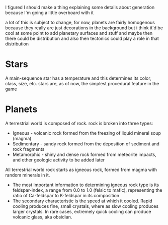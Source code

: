 I figured I should make a thing explaining some details about generation because I'm going a little overboard with it

a lot of this is subject to change, for now, planets are fairly homogenous because they really are just decorations in the background
but i think it'd be cool at some point to add planetary surfaces and stuff and maybe then there could be distribution
and also then tectonics could play a role in that distribution

# Stars
A main-sequence star has a temperature and this determines its color, class, size, etc.
stars are, as of now, the simplest procedural feature in the game

# Planets
A terrestrial world is composed of rock.
rock is broken into three types:
- Igneous - volcanic rock formed from the freezing of liquid mineral soup (magma)
- Sedimentary - sandy rock formed from the deposition of sediment and rock fragments
- Metamorphic - shiny and dense rock formed from meteorite impacts, and other geologic activity to be added later

All terrestrial world rock starts as igneous rock, formed from magma with random minerals in it.
- The most important information to determining igneous rock type is its feldspar-index, a range from 0.0 to 1.0 (felsic to mafic), representing the ratio of Ca-feldspar to K-feldspar in its composition
- The secondary characteristic is the speed at which it cooled. Rapid cooling produces fine, small crystals, where as slow cooling produces larger crystals. In rare cases, extremely quick cooling can produce volcanic glass, aka obsidian.
